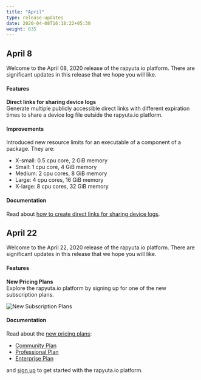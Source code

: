 ```yaml
---
title: "April"
type: release-updates
date: 2020-04-08T16:18:22+05:30
weight: 835
---
```

## April 8
Welcome to the April 08, 2020 release of the rapyuta.io platform. There
are significant updates in this release that we hope you will like.

#### Features
**Direct links for sharing device logs**    
Generate multiple publicly accessible direct links with different expiration times
to share a device log file outside the rapyuta.io platform.

#### Improvements
Introduced new resource limits for an executable of a component of a package.
They are:

* X-small: 0.5 cpu core, 2 GiB memory
* Small: 1 cpu core, 4 GiB memory
* Medium: 2 cpu cores, 8 GiB memory
* Large: 4 cpu cores, 16 GiB memory
* X-large: 8 cpu cores, 32 GiB memory

#### Documentation
Read about [how to create direct links for sharing device logs](/developer-guide/tooling-automation/logging/device-logs/#direct-links-for-sharing-log-files).

## April 22
Welcome to the April 22, 2020 release of the rapyuta.io platform. There
are significant updates in this release that we hope you will like.

#### Features
**New Pricing Plans**    
Explore the rapyuta.io platform by signing up for one of the new subscription plans.

![New Subscription Plans](/images/pricing/billing/find-plan.png?classes=border,shadow&width=50pc)

#### Documentation
Read about the [new pricing plans](/pricing-support/pricing/find-plans/):

* [Community Plan](/pricing-support/pricing/find-plans/#community-plan)
* [Professional Plan](/pricing-support/pricing/find-plans/#professional-plan)
* [Enterprise Plan](/pricing-support/pricing/find-plans/#enterprise-plan)

and [sign up](https://console.rapyuta.io) to get started with the rapyuta.io platform.
